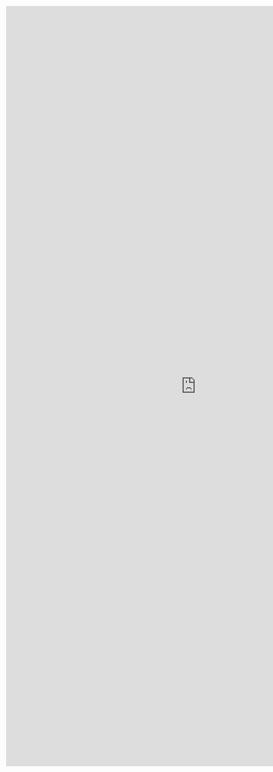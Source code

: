 <iframe allowtransparency="true" frameborder="0" scrolling="no" src="http://udsfoundation.webs.com/tools" style="border: none; height: 2080px; width: 1040px;"> </iframe>
